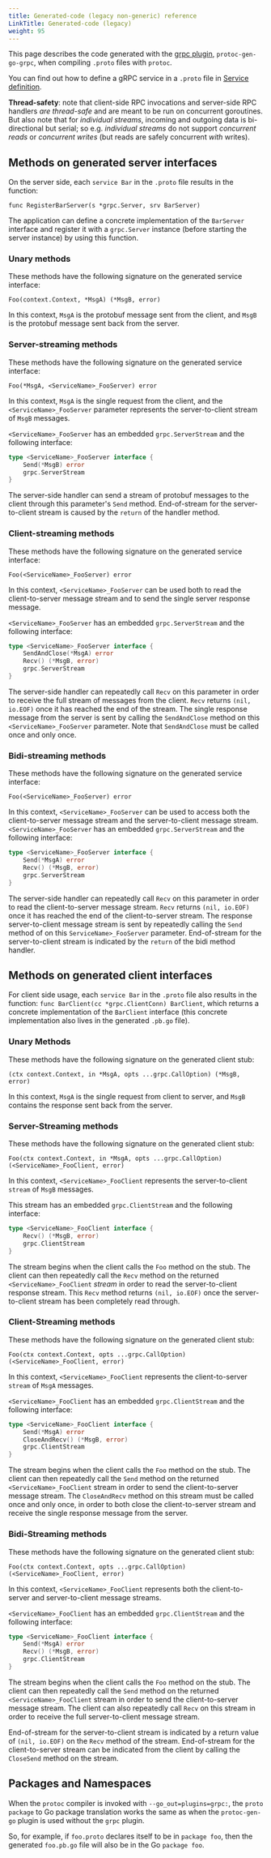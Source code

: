 ```yaml
---
title: Generated-code (legacy non-generic) reference    
LinkTitle: Generated-code (legacy)
weight: 95
---
```


This page describes the code generated with the [grpc plugin](https://pkg.go.dev/google.golang.org/grpc/cmd/protoc-gen-go-grpc), `protoc-gen-go-grpc`,
when compiling `.proto` files with `protoc`.

You can find out how to define a gRPC service in a `.proto` file in [Service definition](/docs/what-is-grpc/core-concepts/#service-definition).

<p class="note"><strong>Thread-safety</strong>: note that client-side RPC invocations and server-side RPC handlers <i>are thread-safe</i> and are meant
to be run on concurrent goroutines. But also note that for <i>individual streams</i>, incoming and outgoing data is bi-directional but serial;
so e.g. <i>individual streams</i> do not support <i>concurrent reads</i> or <i>concurrent writes</i> (but reads are safely concurrent <i>with</i> writes).
</p>

## Methods on generated server interfaces

On the server side, each `service Bar` in the `.proto` file results in the function:

`func RegisterBarServer(s *grpc.Server, srv BarServer)`

The application can define a concrete implementation of the `BarServer` interface and register it with a `grpc.Server` instance
(before starting the server instance) by using this function.

### Unary methods

These methods have the following signature on the generated service interface:

`Foo(context.Context, *MsgA) (*MsgB, error)`

In this context, `MsgA` is the protobuf message sent from the client, and `MsgB` is the protobuf message sent back from the server.

### Server-streaming methods

These methods have the following signature on the generated service interface:

`Foo(*MsgA, <ServiceName>_FooServer) error`

In this context, `MsgA` is the single request from the client, and the `<ServiceName>_FooServer` parameter represents the server-to-client stream
of `MsgB` messages.

`<ServiceName>_FooServer` has an embedded `grpc.ServerStream` and the following interface:

```go
type <ServiceName>_FooServer interface {
	Send(*MsgB) error
	grpc.ServerStream
}
```

The server-side handler can send a stream of protobuf messages to the client through this parameter's `Send` method. End-of-stream for the server-to-client
stream is caused by the `return` of the handler method.

### Client-streaming methods

These methods have the following signature on the generated service interface:

`Foo(<ServiceName>_FooServer) error`

In this context, `<ServiceName>_FooServer` can be used both to read the client-to-server message stream and to send the single server response message.

`<ServiceName>_FooServer` has an embedded `grpc.ServerStream` and the following interface:

```go
type <ServiceName>_FooServer interface {
	SendAndClose(*MsgA) error
	Recv() (*MsgB, error)
	grpc.ServerStream
}
```

The server-side handler can repeatedly call `Recv` on this parameter in order to receive the full stream of
messages from the client. `Recv` returns `(nil, io.EOF)` once it has reached the end of the stream.
The single response message from the server is sent by calling the `SendAndClose` method on this `<ServiceName>_FooServer` parameter.
Note that `SendAndClose` must be called once and only once.

### Bidi-streaming methods

These methods have the following signature on the generated service interface:

`Foo(<ServiceName>_FooServer) error`

In this context, `<ServiceName>_FooServer` can be used to access both the client-to-server message stream and the server-to-client message stream.
`<ServiceName>_FooServer` has an embedded `grpc.ServerStream` and the following interface:

```go
type <ServiceName>_FooServer interface {
	Send(*MsgA) error
	Recv() (*MsgB, error)
	grpc.ServerStream
}
```

The server-side handler can repeatedly call `Recv` on this parameter in order to read the client-to-server message stream.
`Recv` returns `(nil, io.EOF)` once it has reached the end of the client-to-server stream.
The response server-to-client message stream is sent by repeatedly calling the `Send` method of on this `ServiceName>_FooServer` parameter.
End-of-stream for the server-to-client stream is indicated by the `return` of the bidi method handler.

## Methods on generated client interfaces

For client side usage, each `service Bar` in the `.proto` file also results in the function: `func BarClient(cc *grpc.ClientConn) BarClient`, which
returns a concrete implementation of the `BarClient` interface (this concrete implementation also lives in the generated `.pb.go` file).

### Unary Methods

These methods have the following signature on the generated client stub:

`(ctx context.Context, in *MsgA, opts ...grpc.CallOption) (*MsgB, error)`

In this context, `MsgA` is the single request from client to server, and `MsgB` contains the response sent back from the server.

### Server-Streaming methods

These methods have the following signature on the generated client stub:

`Foo(ctx context.Context, in *MsgA, opts ...grpc.CallOption) (<ServiceName>_FooClient, error)`

In this context, `<ServiceName>_FooClient` represents the server-to-client `stream` of `MsgB` messages.

This stream has an embedded `grpc.ClientStream` and the following interface:

```go
type <ServiceName>_FooClient interface {
	Recv() (*MsgB, error)
	grpc.ClientStream
}
```

The stream begins when the client calls the `Foo` method on the stub.
The client can then repeatedly call the `Recv` method on the returned `<ServiceName>_FooClient` <i>stream</i> in order to read the server-to-client response stream.
This `Recv` method returns `(nil, io.EOF)` once the server-to-client stream has been completely read through.

### Client-Streaming methods

These methods have the following signature on the generated client stub:

`Foo(ctx context.Context, opts ...grpc.CallOption) (<ServiceName>_FooClient, error)`

In this context, `<ServiceName>_FooClient` represents the client-to-server `stream` of `MsgA` messages.

`<ServiceName>_FooClient` has an embedded `grpc.ClientStream` and the following interface:

```go
type <ServiceName>_FooClient interface {
	Send(*MsgA) error
	CloseAndRecv() (*MsgB, error)
	grpc.ClientStream
}
```

The stream begins when the client calls the `Foo` method on the stub.
The client can then repeatedly call the `Send` method on the returned `<ServiceName>_FooClient` stream in order to send the client-to-server message stream.
The `CloseAndRecv` method on this stream must be called once and only once, in order to both close the client-to-server stream
and receive the single response message from the server.

### Bidi-Streaming methods

These methods have the following signature on the generated client stub:

`Foo(ctx context.Context, opts ...grpc.CallOption) (<ServiceName>_FooClient, error)`

In this context, `<ServiceName>_FooClient` represents both the client-to-server and server-to-client message streams.

`<ServiceName>_FooClient` has an embedded `grpc.ClientStream` and the following interface:

```go
type <ServiceName>_FooClient interface {
	Send(*MsgA) error
	Recv() (*MsgB, error)
	grpc.ClientStream
}
```

The stream begins when the client calls the `Foo` method on the stub.
The client can then repeatedly call the `Send` method on the returned `<ServiceName>_FooClient` stream in order to send the
client-to-server message stream. The client can also repeatedly call `Recv` on this stream in order to
receive the full server-to-client message stream.

End-of-stream for the server-to-client stream is indicated by a return value of `(nil, io.EOF)` on the `Recv` method of the stream.
End-of-stream for the client-to-server stream can be indicated from the client by calling the `CloseSend` method on the stream.

## Packages and Namespaces

When the `protoc` compiler is invoked with `--go_out=plugins=grpc:`, the `proto package` to Go package translation
works the same as when the `protoc-gen-go` plugin is used without the `grpc` plugin.

So, for example, if `foo.proto` declares itself to be in `package foo`, then the generated `foo.pb.go` file will also be in
the Go `package foo`.
